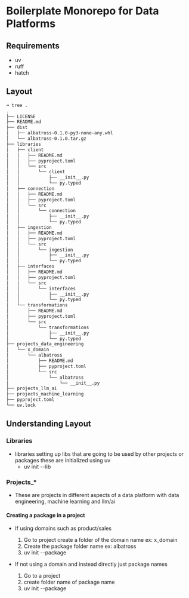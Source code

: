 # Boilerplate Monorepo for Data Platforms

## Requirements
- uv 
- ruff
- hatch

## Layout
``` bash
➜ tree .
.
├── LICENSE
├── README.md
├── dist
│   ├── albatross-0.1.0-py3-none-any.whl
│   └── albatross-0.1.0.tar.gz
├── libraries
│   ├── client
│   │   ├── README.md
│   │   ├── pyproject.toml
│   │   └── src
│   │       └── client
│   │           ├── __init__.py
│   │           └── py.typed
│   ├── connection
│   │   ├── README.md
│   │   ├── pyproject.toml
│   │   └── src
│   │       └── connection
│   │           ├── __init__.py
│   │           └── py.typed
│   ├── ingestion
│   │   ├── README.md
│   │   ├── pyproject.toml
│   │   └── src
│   │       └── ingestion
│   │           ├── __init__.py
│   │           └── py.typed
│   ├── interfaces
│   │   ├── README.md
│   │   ├── pyproject.toml
│   │   └── src
│   │       └── interfaces
│   │           ├── __init__.py
│   │           └── py.typed
│   └── transformations
│       ├── README.md
│       ├── pyproject.toml
│       └── src
│           └── transformations
│               ├── __init__.py
│               └── py.typed
├── projects_data_engineering
│   └── x_domain
│       └── albatross
│           ├── README.md
│           ├── pyproject.toml
│           └── src
│               └── albatross
│                   └── __init__.py
├── projects_llm_ai
├── projects_machine_learning
├── pyproject.toml
└── uv.lock
```
## Understanding Layout

### Libraries

* libraries setting up libs that are going to be used by other projects or packages these are initialized using uv
    - uv init --lib

### Projects_*

* These are projects in different aspects of a data platform with data engineering, machine learning and llm/ai

#### Creating a package in a project

* If using domains such as product/sales
    1. Go to project create a folder of the domain name ex: x_domain
    2. Create the package folder name ex: albatross
    3. uv init --package

* If not using a domain and instead directly just package names
    1. Go to a project
    2. create folder name of package name
    3. uv init --package